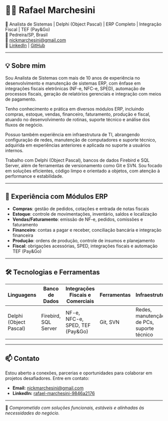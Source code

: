# 👨‍💻 Rafael Marchesini

🎯 Analista de Sistemas | Delphi (Object Pascal) | ERP Completo | Integração Fiscal | TEF (Pay&Go)  
📍 Pedreira/SP, Brasil  
📧 nickmarchesini@gmail.com  
🔗 [LinkedIn](https://www.linkedin.com/in/rafael-marchesini-9846a2176/) | [GitHub](https://github.com/rafaelnick1)

---

## 💡 Sobre mim

Sou Analista de Sistemas com mais de 10 anos de experiência no desenvolvimento e manutenção de sistemas ERP, com ênfase em integrações fiscais eletrônicas (NF-e, NFC-e, SPED), automação de processos fiscais, geração de relatórios gerenciais e integração com meios de pagamento.

Tenho conhecimento e prática em diversos módulos ERP, incluindo compras, estoque, vendas, financeiro, faturamento, produção e fiscal, atuando no desenvolvimento de rotinas, suporte técnico e análise dos fluxos de negócio.

Possuo também experiência em infraestrutura de TI, abrangendo configuração de redes, manutenção de computadores e suporte técnico, adquirida em experiências anteriores e aplicada no suporte a usuários internos.

Trabalho com Delphi (Object Pascal), bancos de dados Firebird e SQL Server, além de ferramentas de versionamento como Git e SVN. Sou focado em soluções eficientes, código limpo e orientado a objetos, com atenção à performance e estabilidade.

---

## 🧾 Experiência com Módulos ERP

- **Compras**: gestão de pedidos, cotações e entrada de notas fiscais  
- **Estoque**: controle de movimentações, inventário, saldos e localização  
- **Vendas/Faturamento**: emissão de NF-e, pedidos, comissões e faturamento  
- **Financeiro**: contas a pagar e receber, conciliação bancária e integração financeira  
- **Produção**: ordens de produção, controle de insumos e planejamento  
- **Fiscal**: obrigações acessórias, SPED, integrações fiscais e automação TEF (Pay&Go)

---

## 🛠️ Tecnologias e Ferramentas

| Linguagens           | Banco de Dados          | Integrações Fiscais e Comerciais    | Ferramentas         | Infraestrutura                      |
|----------------------|------------------------|-----------------------------------|---------------------|-----------------------------------|
| Delphi (Object Pascal) | Firebird, SQL Server   | NF-e, NFC-e, SPED, TEF (Pay&Go)  | Git, SVN            | Redes, manutenção de PCs, suporte técnico |

---

## 📫 Contato

Estou aberto a conexões, parcerias e oportunidades para colaborar em projetos desafiadores. Entre em contato:

- **Email:** nickmarchesini@gmail.com  
- **LinkedIn:** [rafael-marchesini-9846a2176](https://www.linkedin.com/in/rafael-marchesini-9846a2176/)

---

🚀 *Comprometido com soluções funcionais, estáveis e alinhadas às necessidades do negócio.*
